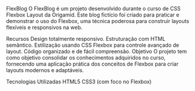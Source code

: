 FlexBlog
O FlexBlog é um projeto desenvolvido durante o curso de CSS Flexbox Layout da Origamid. Este blog fictício foi criado para praticar e demonstrar o uso do Flexbox, uma técnica poderosa para construir layouts flexíveis e responsivos na web.

Recursos
Design totalmente responsivo.
Estruturação com HTML semântico.
Estilização usando CSS Flexbox para controle avançado de layout.
Código organizado e de fácil compreensão.
Objetivo
O projeto tem como objetivo consolidar os conhecimentos adquiridos no curso, fornecendo uma aplicação prática dos conceitos de Flexbox para criar layouts modernos e adaptáveis.

Tecnologias Utilizadas
HTML5
CSS3 (com foco no Flexbox)
